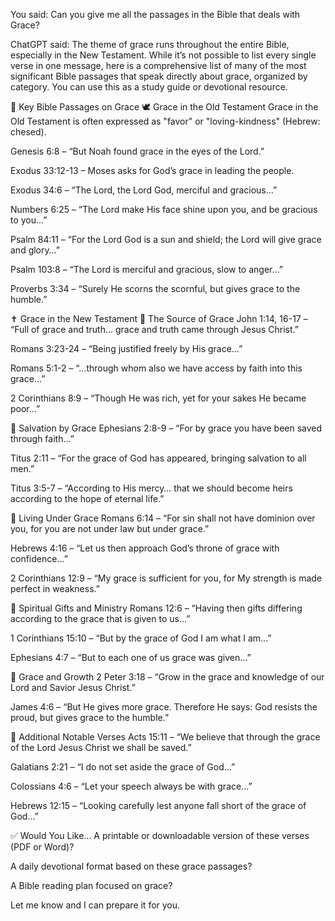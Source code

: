 

You said:
Can you give me all the passages in the Bible that deals with Grace? 


ChatGPT said:
The theme of grace runs throughout the entire Bible, especially in the New Testament. While it’s not possible to list every single verse in one message, here is a comprehensive list of many of the most significant Bible passages that speak directly about grace, organized by category. You can use this as a study guide or devotional resource.

📖 Key Bible Passages on Grace
🕊️ Grace in the Old Testament
Grace in the Old Testament is often expressed as "favor" or "loving-kindness" (Hebrew: chesed).

Genesis 6:8 – “But Noah found grace in the eyes of the Lord.”

Exodus 33:12-13 – Moses asks for God’s grace in leading the people.

Exodus 34:6 – “The Lord, the Lord God, merciful and gracious…”

Numbers 6:25 – “The Lord make His face shine upon you, and be gracious to you…”

Psalm 84:11 – “For the Lord God is a sun and shield; the Lord will give grace and glory…”

Psalm 103:8 – “The Lord is merciful and gracious, slow to anger…”

Proverbs 3:34 – “Surely He scorns the scornful, but gives grace to the humble.”

✝️ Grace in the New Testament
🔹 The Source of Grace
John 1:14, 16-17 – “Full of grace and truth… grace and truth came through Jesus Christ.”

Romans 3:23-24 – “Being justified freely by His grace…”

Romans 5:1-2 – “…through whom also we have access by faith into this grace…”

2 Corinthians 8:9 – “Though He was rich, yet for your sakes He became poor…”

🔹 Salvation by Grace
Ephesians 2:8-9 – “For by grace you have been saved through faith…”

Titus 2:11 – “For the grace of God has appeared, bringing salvation to all men.”

Titus 3:5-7 – “According to His mercy… that we should become heirs according to the hope of eternal life.”

🔹 Living Under Grace
Romans 6:14 – “For sin shall not have dominion over you, for you are not under law but under grace.”

Hebrews 4:16 – “Let us then approach God’s throne of grace with confidence…”

2 Corinthians 12:9 – “My grace is sufficient for you, for My strength is made perfect in weakness.”

🔹 Spiritual Gifts and Ministry
Romans 12:6 – “Having then gifts differing according to the grace that is given to us…”

1 Corinthians 15:10 – “But by the grace of God I am what I am…”

Ephesians 4:7 – “But to each one of us grace was given…”

🔹 Grace and Growth
2 Peter 3:18 – “Grow in the grace and knowledge of our Lord and Savior Jesus Christ.”

James 4:6 – “But He gives more grace. Therefore He says: God resists the proud, but gives grace to the humble.”

📜 Additional Notable Verses
Acts 15:11 – “We believe that through the grace of the Lord Jesus Christ we shall be saved.”

Galatians 2:21 – “I do not set aside the grace of God…”

Colossians 4:6 – “Let your speech always be with grace…”

Hebrews 12:15 – “Looking carefully lest anyone fall short of the grace of God…”

✅ Would You Like...
A printable or downloadable version of these verses (PDF or Word)?

A daily devotional format based on these grace passages?

A Bible reading plan focused on grace?

Let me know and I can prepare it for you.








